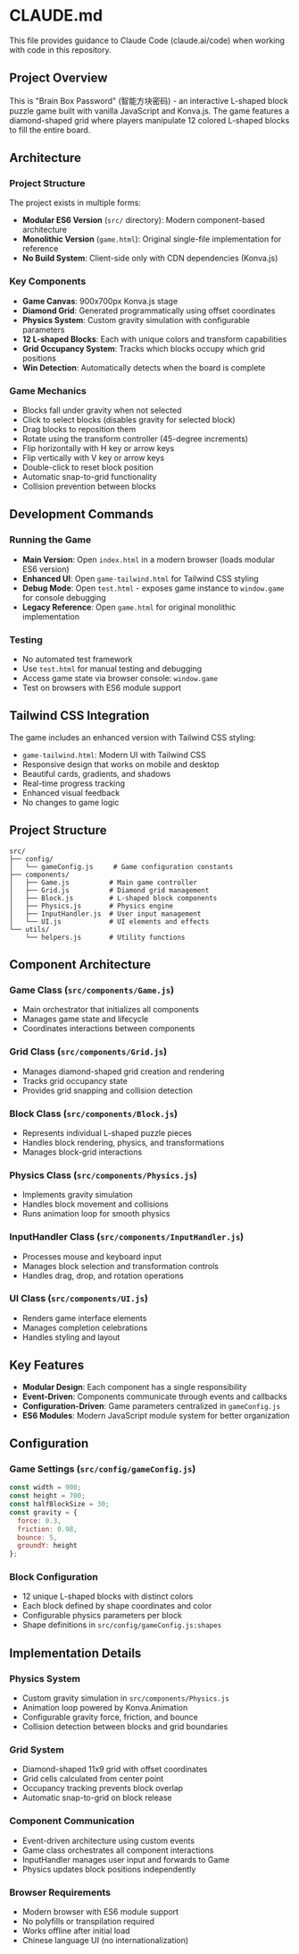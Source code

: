 # CLAUDE.md

This file provides guidance to Claude Code (claude.ai/code) when working with code in this repository.

## Project Overview

This is "Brain Box Password" (智能方块密码) - an interactive L-shaped block puzzle game built with vanilla JavaScript and Konva.js. The game features a diamond-shaped grid where players manipulate 12 colored L-shaped blocks to fill the entire board.

## Architecture

### Project Structure
The project exists in multiple forms:
- **Modular ES6 Version** (`src/` directory): Modern component-based architecture
- **Monolithic Version** (`game.html`): Original single-file implementation for reference
- **No Build System**: Client-side only with CDN dependencies (Konva.js)

### Key Components
- **Game Canvas**: 900x700px Konva.js stage
- **Diamond Grid**: Generated programmatically using offset coordinates
- **Physics System**: Custom gravity simulation with configurable parameters
- **12 L-shaped Blocks**: Each with unique colors and transform capabilities
- **Grid Occupancy System**: Tracks which blocks occupy which grid positions
- **Win Detection**: Automatically detects when the board is complete

### Game Mechanics
- Blocks fall under gravity when not selected
- Click to select blocks (disables gravity for selected block)
- Drag blocks to reposition them
- Rotate using the transform controller (45-degree increments)
- Flip horizontally with H key or arrow keys
- Flip vertically with V key or arrow keys
- Double-click to reset block position
- Automatic snap-to-grid functionality
- Collision prevention between blocks

## Development Commands

### Running the Game
- **Main Version**: Open `index.html` in a modern browser (loads modular ES6 version)
- **Enhanced UI**: Open `game-tailwind.html` for Tailwind CSS styling
- **Debug Mode**: Open `test.html` - exposes game instance to `window.game` for console debugging
- **Legacy Reference**: Open `game.html` for original monolithic implementation

### Testing
- No automated test framework
- Use `test.html` for manual testing and debugging
- Access game state via browser console: `window.game`
- Test on browsers with ES6 module support

## Tailwind CSS Integration

The game includes an enhanced version with Tailwind CSS styling:
- `game-tailwind.html`: Modern UI with Tailwind CSS
- Responsive design that works on mobile and desktop
- Beautiful cards, gradients, and shadows
- Real-time progress tracking
- Enhanced visual feedback
- No changes to game logic

## Project Structure

```
src/
├── config/
│   └── gameConfig.js     # Game configuration constants
├── components/
│   ├── Game.js          # Main game controller
│   ├── Grid.js          # Diamond grid management
│   ├── Block.js         # L-shaped block components
│   ├── Physics.js       # Physics engine
│   ├── InputHandler.js  # User input management
│   └── UI.js            # UI elements and effects
└── utils/
    └── helpers.js       # Utility functions
```

## Component Architecture

### Game Class (`src/components/Game.js`)
- Main orchestrator that initializes all components
- Manages game state and lifecycle
- Coordinates interactions between components

### Grid Class (`src/components/Grid.js`)
- Manages diamond-shaped grid creation and rendering
- Tracks grid occupancy state
- Provides grid snapping and collision detection

### Block Class (`src/components/Block.js`)
- Represents individual L-shaped puzzle pieces
- Handles block rendering, physics, and transformations
- Manages block-grid interactions

### Physics Class (`src/components/Physics.js`)
- Implements gravity simulation
- Handles block movement and collisions
- Runs animation loop for smooth physics

### InputHandler Class (`src/components/InputHandler.js`)
- Processes mouse and keyboard input
- Manages block selection and transformation controls
- Handles drag, drop, and rotation operations

### UI Class (`src/components/UI.js`)
- Renders game interface elements
- Manages completion celebrations
- Handles styling and layout

## Key Features

- **Modular Design**: Each component has a single responsibility
- **Event-Driven**: Components communicate through events and callbacks
- **Configuration-Driven**: Game parameters centralized in `gameConfig.js`
- **ES6 Modules**: Modern JavaScript module system for better organization

## Configuration

### Game Settings (`src/config/gameConfig.js`)
```javascript
const width = 900;
const height = 700;
const halfBlockSize = 30;
const gravity = {
  force: 0.3,
  friction: 0.98,
  bounce: 5,
  groundY: height
};
```

### Block Configuration
- 12 unique L-shaped blocks with distinct colors
- Each block defined by shape coordinates and color
- Configurable physics parameters per block
- Shape definitions in `src/config/gameConfig.js:shapes`

## Implementation Details

### Physics System
- Custom gravity simulation in `src/components/Physics.js`
- Animation loop powered by Konva.Animation
- Configurable gravity force, friction, and bounce
- Collision detection between blocks and grid boundaries

### Grid System
- Diamond-shaped 11x9 grid with offset coordinates
- Grid cells calculated from center point
- Occupancy tracking prevents block overlap
- Automatic snap-to-grid on block release

### Component Communication
- Event-driven architecture using custom events
- Game class orchestrates all component interactions
- InputHandler manages user input and forwards to Game
- Physics updates block positions independently

### Browser Requirements
- Modern browser with ES6 module support
- No polyfills or transpilation required
- Works offline after initial load
- Chinese language UI (no internationalization)